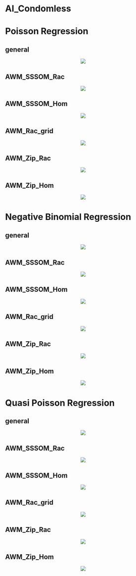 
# AI_Condomless

# Poisson Regression
## general
<p align="center">
  <img src="https://github.com/meettyj/MSM-Discrimination-on-Twitter/raw/master/results/screenshots/regression/AI_Condomless/poisson_general.png" />
</p>

## AWM_SSSOM_Rac
<p align="center">
  <img src="https://github.com/meettyj/MSM-Discrimination-on-Twitter/raw/master/results/screenshots/regression/AI_Condomless/poisson_AWM_SSSOM_Rac.png" />
</p>

## AWM_SSSOM_Hom
<p align="center">
  <img src="https://github.com/meettyj/MSM-Discrimination-on-Twitter/raw/master/results/screenshots/regression/AI_Condomless/poisson_AWM_SSSOM_Hom.png" />
</p>

## AWM_Rac_grid
<p align="center">
  <img src="https://github.com/meettyj/MSM-Discrimination-on-Twitter/raw/master/results/screenshots/regression/AI_Condomless/poisson_AWM_Rac_grid.png" />
</p>

## AWM_Zip_Rac
<p align="center">
  <img src="https://github.com/meettyj/MSM-Discrimination-on-Twitter/raw/master/results/screenshots/regression/AI_Condomless/poisson_AWM_Zip_Rac.png" />
</p>

## AWM_Zip_Hom
<p align="center">
  <img src="https://github.com/meettyj/MSM-Discrimination-on-Twitter/raw/master/results/screenshots/regression/AI_Condomless/poisson_AWM_Zip_Hom.png" />
</p>



# Negative Binomial Regression
## general
<p align="center">
  <img src="https://github.com/meettyj/MSM-Discrimination-on-Twitter/raw/master/results/screenshots/regression/AI_Condomless/NB_general.png" />
</p>

## AWM_SSSOM_Rac
<p align="center">
  <img src="https://github.com/meettyj/MSM-Discrimination-on-Twitter/raw/master/results/screenshots/regression/AI_Condomless/NB_AWM_SSSOM_Rac.png" />
</p>

## AWM_SSSOM_Hom
<p align="center">
  <img src="https://github.com/meettyj/MSM-Discrimination-on-Twitter/raw/master/results/screenshots/regression/AI_Condomless/NB_AWM_SSSOM_Hom.png" />
</p>

## AWM_Rac_grid
<p align="center">
  <img src="https://github.com/meettyj/MSM-Discrimination-on-Twitter/raw/master/results/screenshots/regression/AI_Condomless/NB_AWM_Rac_grid.png" />
</p>

## AWM_Zip_Rac
<p align="center">
  <img src="https://github.com/meettyj/MSM-Discrimination-on-Twitter/raw/master/results/screenshots/regression/AI_Condomless/NB_AWM_Zip_Rac.png" />
</p>

## AWM_Zip_Hom
<p align="center">
  <img src="https://github.com/meettyj/MSM-Discrimination-on-Twitter/raw/master/results/screenshots/regression/AI_Condomless/NB_AWM_Zip_Hom.png" />
</p>



# Quasi Poisson Regression
## general
<p align="center">
  <img src="https://github.com/meettyj/MSM-Discrimination-on-Twitter/raw/master/results/screenshots/regression/AI_Condomless/quasi_poisson_general.png" />
</p>

## AWM_SSSOM_Rac
<p align="center">
  <img src="https://github.com/meettyj/MSM-Discrimination-on-Twitter/raw/master/results/screenshots/regression/AI_Condomless/quasi_poisson_AWM_SSSOM_Rac.png" />
</p>

## AWM_SSSOM_Hom
<p align="center">
  <img src="https://github.com/meettyj/MSM-Discrimination-on-Twitter/raw/master/results/screenshots/regression/AI_Condomless/quasi_poisson_AWM_SSSOM_Hom.png" />
</p>

## AWM_Rac_grid
<p align="center">
  <img src="https://github.com/meettyj/MSM-Discrimination-on-Twitter/raw/master/results/screenshots/regression/AI_Condomless/quasi_poisson_AWM_Rac_grid.png" />
</p>

## AWM_Zip_Rac
<p align="center">
  <img src="https://github.com/meettyj/MSM-Discrimination-on-Twitter/raw/master/results/screenshots/regression/AI_Condomless/quasi_poisson_AWM_Zip_Rac.png" />
</p>

## AWM_Zip_Hom
<p align="center">
  <img src="https://github.com/meettyj/MSM-Discrimination-on-Twitter/raw/master/results/screenshots/regression/AI_Condomless/quasi_poisson_AWM_Zip_Hom.png" />
</p>















